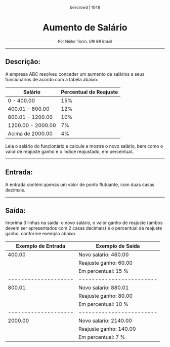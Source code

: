 <p align="center" style="font-size: 12px;">beecrowd | 1048</p>
<h1 align="center">Aumento de Salário</h1>
<p align="center" style="font-size: 12px;">Por Neilor Tonin, URI BR Brasil</p>

---

## Descrição:
A empresa ABC resolveu conceder um aumento de salários a seus funcionários de acordo com a tabela abaixo:

| Salário             | Percentual de Reajuste |
|---------------------|------------------------|
|      0 - 400.00     |          15%           |
|   400.01 - 800.00   |          12%           |
|  800.01 - 1200.00   |          10%           |
| 1200.00 - 2000.00   |           7%           |
| Acima de 2000.00    |           4%           |

Leia o salário do funcionário e calcule e mostre o novo salário, bem como o valor de reajuste ganho e o índice reajustado, em percentual..

---

## Entrada:
A entrada contém apenas um valor de ponto flutuante, com duas casas decimais.

---

## Saída:
Imprima 3 linhas na saída: o novo salário, o valor ganho de reajuste (ambos devem ser apresentados com 2 casas decimais) e o percentual de reajuste ganho, conforme exemplo abaixo.

| Exemplo de Entrada | Exemplo de Saída       |
|--------------------|------------------------|
| 400.00             | Novo salario: 460.00   |
|                    | Reajuste ganho: 60.00  |
|                    | Em percentual: 15 %    |
|--------------------|------------------------|
| 800.01             | Novo salario: 880.01   |
|                    | Reajuste ganho: 80.00  |
|                    | Em percentual: 10 %    |
|--------------------|------------------------|
| 2000.00            | Novo salario: 2140.00  |
|                    | Reajuste ganho: 140.00 |
|                    | Em percentual: 7 %     |
